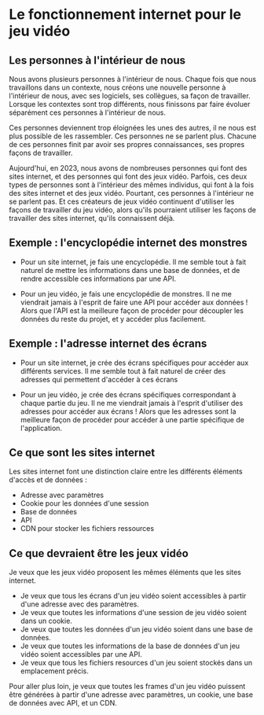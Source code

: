 # Le fonctionnement internet pour le jeu vidéo

## Les personnes à l'intérieur de nous
Nous avons plusieurs personnes à l'intérieur de nous.
Chaque fois que nous travaillons dans un contexte, nous créons une nouvelle personne à l'intérieur de nous, avec ses logiciels, ses collègues, sa façon de travailler.
Lorsque les contextes sont trop différents, nous finissons par faire évoluer séparément ces personnes à l'intérieur de nous.

Ces personnes deviennent trop éloignées les unes des autres, il ne nous est plus possible de les rassembler. Ces personnes ne se parlent plus.
Chacune de ces personnes finit par avoir ses propres connaissances, ses propres façons de travailler.

Aujourd'hui, en 2023, nous avons de nombreuses personnes qui font des sites internet, et des personnes qui font des jeux vidéo.
Parfois, ces deux types de personnes sont à l'intérieur des mêmes individus, qui font à la fois des sites internet et des jeux vidéo. 
Pourtant, ces personnes à l'intérieur ne se parlent pas. Et ces créateurs de jeux vidéo continuent d'utiliser les façons de travailler du jeu vidéo, alors qu'ils pourraient utiliser les façons de travailler des sites internet, qu'ils connaissent déjà.

## Exemple : l'encyclopédie internet des monstres
- Pour un site internet, je fais une encyclopédie.
Il me semble tout à fait naturel de mettre les informations dans une base de données, et de rendre accessible ces informations par une API.

- Pour un jeu vidéo, je fais une encyclopédie de monstres.
Il ne me viendrait jamais à l'esprit de faire une API pour accéder aux données ! Alors que l'API est la meilleure façon de procéder pour découpler les données du reste du projet, et y accéder plus facilement.

## Exemple : l'adresse internet des écrans
- Pour un site internet, je crée des écrans spécifiques pour accéder aux différents services.
Il me semble tout à fait naturel de créer des adresses qui permettent d'accéder à ces écrans

- Pour un jeu vidéo, je crée des écrans spécifiques correspondant à chaque partie du jeu.
Il ne me viendrait jamais à l'esprit d'utiliser des adresses pour accéder aux écrans ! Alors que les adresses sont la meilleure façon de procéder pour accéder à une partie spécifique de l'application.

## Ce que sont les sites internet
Les sites internet font une distinction claire entre les différents éléments d'accès et de données :
- Adresse avec paramètres
- Cookie pour les données d'une session
- Base de données
- API
- CDN pour stocker les fichiers ressources

## Ce que devraient être les jeux vidéo
Je veux que les jeux vidéo proposent les mêmes éléments que les sites internet.
- Je veux que tous les écrans d'un jeu vidéo soient accessibles à partir d'une adresse avec des paramètres.
- Je veux que toutes les informations d'une session de jeu vidéo soient dans un cookie.
- Je veux que toutes les données d'un jeu vidéo soient dans une base de données.
- Je veux que toutes les informations de la base de données d'un jeu vidéo soient accessibles par une API.
- Je veux que tous les fichiers resources d'un jeu soient stockés dans un emplacement précis.

Pour aller plus loin, je veux que toutes les frames d'un jeu vidéo puissent être générées à partir d'une adresse avec paramètres, un cookie, une base de données avec API, et un CDN.

